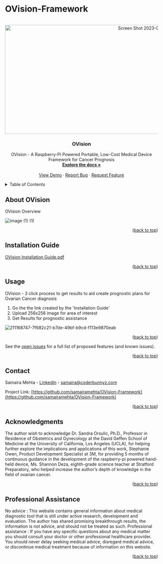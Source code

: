 # OVision-Framework
<!-- PROJECT LOGO -->
<br />
<div align="center">
  <a href="https://github.com/samairamehta/OVision-Framework">
 <img width="986" alt="Screen Shot 2023-01-07 at 3 16 29 PM" src="https://user-images.githubusercontent.com/76754142/211173706-bdf1053e-8d30-4825-bbc2-00dd720b5bb2.png" alt="Logo" width="90" height="360">
   
  </a>
<a name="readme-top"></a>
<h3 align="center">OVision</h3>

  <p align="center">
    OVision - A Raspberry-Pi Powered Portable, Low-Cost Medical Device Framework for Cancer Prognosis
    <br />
    <a href="https://github.com/samairamehta/OVision"><strong>Explore the docs »</strong></a>
    <br />
    <br />
    <a href="https://github.com/samairamehta/OVision">View Demo</a>
    ·
    <a href="https://github.com/samairamehta/OVision/issues">Report Bug</a>
    ·
    <a href="https://github.com/samairamehta/OVision/issues">Request Feature</a>
  </p>
</div>



<!-- TABLE OF CONTENTS -->
<details>
  <summary>Table of Contents</summary>
  <ol>
    <li>
      <a href="#about-ovision">About OVision</a>
    </li>
    <li><a href="#usage">Usage</a></li>
    <li><a href="#contact">Contact</a></li>
    <li><a href="#acknowledgments">Acknowledgments</a></li>
  </ol>
</details>



<!-- ABOUT OVision -->
## About OVision



OVision Overview



![image (1) (1)](https://github.com/samairamehta/OVision-Framework/assets/76754142/dc6c4483-a557-4799-ab9f-1621b470a81c)

 

<p align="right">(<a href="#readme-top">back to top</a>)</p>





<!-- GETTING STARTED -->
## Installation Guide

[OVision Installation Guide.pdf](https://github.com/samairamehta/OVision/files/10367128/OVision.Installation.Guide.pdf)


<p align="right">(<a href="#readme-top">back to top</a>)</p>



<!-- USAGE EXAMPLES -->
## Usage

OVision - 3 click process to get results to aid create prognostic plans for Ovarian Cancer diagnosis

1. Go the the link created by the 'Installation Guide'
2. Upload 256x256 image for area of interest
3. Get Results for prognostic assistance

![211168747-7f682c21-b7de-49bf-b9cd-f113e9870eab](https://github.com/samairamehta/OVision-Framework/assets/76754142/b6088bfc-3b60-484a-a767-424fc5d7e786)


<p align="right">(<a href="#readme-top">back to top</a>)</p>




See the [open issues](https://github.com/samairamehta/OVision-Framework/issues) for a full list of proposed features (and known issues).

<p align="right">(<a href="#readme-top">back to top</a>)</p>






<!-- CONTACT -->
## Contact

Samaira Mehta - [LinkedIn](https://www.linkedin.com/in/samaira-mehta-42907a102/) - samaira@coderbunnyz.com

Project Link: [https://github.com/samairamehta/OVision-Framework](https://github.com/samairamehta/OVision-Framework)

<p align="right">(<a href="#readme-top">back to top</a>)</p>



<!-- ACKNOWLEDGMENTS -->
## Acknowledgments

The author wish to acknowledge Dr. Sandra Orsulic, Ph.D., Professor in Residence of Obstetrics and Gynecology at the David Geffen School of Medicine at the University of California, Los Angeles (UCLA), for helping further explore the implications and applications of this work, Stephanie Owen, Product Development Specialist at 3M, for providing 5 months of continuous guidance in the development of the raspberry-pi powered hand-held device, Ms. Shannon Deza, eighth-grade science teacher at Stratford Preparatory, who helped increase the author’s depth of knowledge in the field of ovarian cancer.

<p align="right">(<a href="#readme-top">back to top</a>)</p>


<!-- Professional assistance -->
## Professional Assistance
No advice : This website contains general information about medical diagnostic tool that is still under active research, development and evaluation. The author has shared promising breakthrough results, the information is not advice, and should not be treated as such. Professional assistance :  If you have any specific questions about any medical matter you should consult your doctor or other professional healthcare provider. You should never delay seeking medical advice, disregard medical advice, or discontinue medical treatment because of information on this website.
<p align="right">(<a href="#readme-top">back to top</a>)</p>


